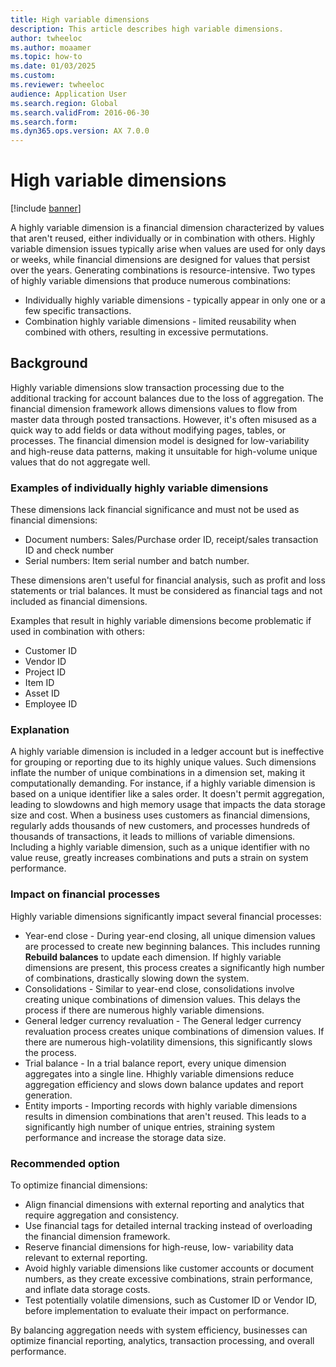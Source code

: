 ```yaml
--- 
title: High variable dimensions
description: This article describes high variable dimensions.
author: twheeloc
ms.author: moaamer
ms.topic: how-to
ms.date: 01/03/2025
ms.custom:
ms.reviewer: twheeloc 
audience: Application User
ms.search.region: Global
ms.search.validFrom: 2016-06-30
ms.search.form:
ms.dyn365.ops.version: AX 7.0.0 
---
```


#  High variable dimensions

[!include [banner](../../includes/banner.md)]

A highly variable dimension is a financial dimension characterized by values that aren't reused, either individually or in combination with others. Highly variable dimension issues typically arise 
when values are used for only days or weeks, while financial dimensions are designed for values that persist over the years. Generating combinations is resource-intensive. 
Two types of highly variable dimensions that produce numerous combinations: 
 - Individually highly variable dimensions - typically appear in only one or a few specific transactions.
 - Combination highly variable dimensions - limited reusability when combined with others, resulting in excessive permutations. 

## Background  

Highly variable dimensions slow transaction processing due to the additional tracking for account balances due to the loss of aggregation. The financial dimension framework allows dimensions values to flow from 
master data through posted transactions. However, it's often misused as a quick way to add fields or data without modifying pages, tables, or processes. The financial dimension model is designed for 
low-variability and high-reuse data patterns, making it unsuitable for high-volume unique values that do not aggregate well. 

### Examples of individually highly variable dimensions  

These dimensions lack financial significance and must not be used as financial dimensions: 

 - Document numbers: Sales/Purchase order ID, receipt/sales transaction ID and check number
 - Serial numbers: Item serial number and batch number. 

These dimensions aren't useful for financial analysis, such as profit and loss statements or trial balances. It must be considered as financial tags and not included as financial dimensions. 

Examples that result in highly variable dimensions become problematic if used in combination with others:  
 - Customer ID
 - Vendor ID
 - Project ID
 - Item ID
 - Asset ID
 - Employee ID 

### Explanation  

A highly variable dimension is included in a ledger account but is ineffective for grouping or reporting due to its highly unique values. Such dimensions inflate the number of unique combinations in a 
dimension set, making it computationally demanding. For instance, if a highly variable dimension is based on a unique identifier like a sales order. It doesn't permit aggregation, leading to slowdowns and high 
memory usage that impacts the data storage size and cost. When a business uses customers as financial dimensions, regularly adds thousands of new customers, and processes hundreds of thousands of 
transactions, it leads to millions of variable dimensions. Including a highly variable dimension, such as a unique identifier with no value reuse, greatly increases combinations and puts a strain on system 
performance. 

### Impact on financial processes  

Highly variable dimensions significantly impact several financial processes: 
 - Year-end close - During year-end closing, all unique dimension values are processed to create new beginning balances. This includes running **Rebuild balances** to update each dimension. If highly variable dimensions are present, this process creates a significantly high number of combinations, drastically slowing down the system.
 - Consolidations - Similar to year-end close, consolidations involve creating unique combinations of dimension values. This delays the process if there are numerous highly variable dimensions.
 - General ledger currency revaluation - The General ledger currency revaluation process creates unique combinations of dimension values. If there are numerous high-volatility dimensions, this significantly slows the process.
 - Trial balance - In a trial balance report, every unique dimension aggregates into a single line. Hhighly variable dimensions reduce aggregation efficiency and slows down balance updates and report generation.
 - Entity imports - Importing records with highly variable dimensions results in dimension combinations that aren't reused. This leads to a significantly high number of unique entries, straining system performance and increase the storage data size. 

### Recommended option 

To optimize financial dimensions: 
 - Align financial dimensions with external reporting and analytics that require aggregation and consistency.
 - Use financial tags for detailed internal tracking instead of overloading the financial dimension framework.
 - Reserve financial dimensions for high-reuse, low- variability data relevant to external reporting.
 - Avoid highly variable dimensions like customer accounts or document numbers, as they create excessive combinations, strain performance, and inflate data storage costs.
 - Test potentially volatile dimensions, such as Customer ID or Vendor ID, before implementation to evaluate their impact on performance. 

By balancing aggregation needs with system efficiency, businesses can optimize financial reporting, analytics, transaction processing, and overall performance. 
